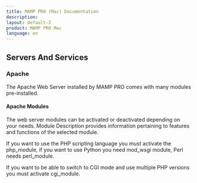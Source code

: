 ```yaml
---
title: MAMP PRO (Mac) Documentation
description: 
layout: default-2
product: MAMP PRO Mac
language: en
---
```


## Servers And Services

### Apache

The Apache Web Server installed by MAMP PRO comes with many modules pre-installed.

#### Apache Modules

The web server modules can be activated or deactivated depending on your needs. Module Description provides information pertaining to features and functions of the selected module.

If you want to use the PHP scripting language you must activate the php_module, if you want to use Python you need mod_wsgi module, Perl needs perl_module.

If you want to be able to switch to CGI mode and use multiple PHP versions you must activate cgi_module.
